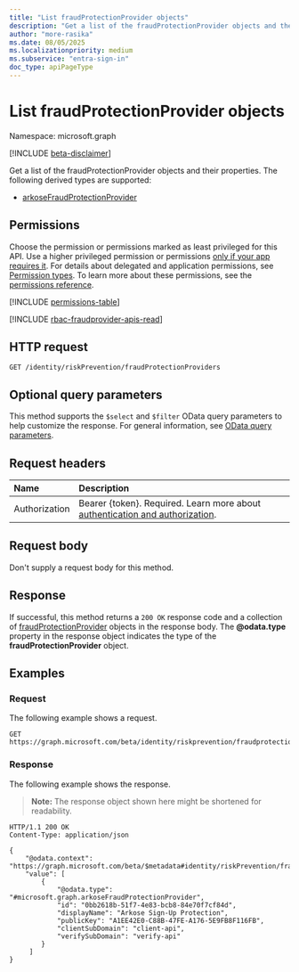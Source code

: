 ```yaml
---
title: "List fraudProtectionProvider objects"
description: "Get a list of the fraudProtectionProvider objects and their properties."
author: "more-rasika"
ms.date: 08/05/2025
ms.localizationpriority: medium
ms.subservice: "entra-sign-in"
doc_type: apiPageType
---
```


# List fraudProtectionProvider objects

Namespace: microsoft.graph

[!INCLUDE [beta-disclaimer](../../includes/beta-disclaimer.md)]

Get a list of the fraudProtectionProvider objects and their properties. The following derived types are supported:

- [arkoseFraudProtectionProvider](../resources/arkoseFraudProtectionProvider.md)

## Permissions

Choose the permission or permissions marked as least privileged for this API. Use a higher privileged permission or permissions [only if your app requires it](/graph/permissions-overview#best-practices-for-using-microsoft-graph-permissions). For details about delegated and application permissions, see [Permission types](/graph/permissions-overview#permission-types). To learn more about these permissions, see the [permissions reference](/graph/permissions-reference).

<!-- {
  "blockType": "permissions",
  "name": "riskpreventioncontainer-list-fraudprotectionproviders-permissions"
}
-->
[!INCLUDE [permissions-table](../includes/permissions/riskpreventioncontainer-list-fraudprotectionproviders-permissions.md)]

[!INCLUDE [rbac-fraudprovider-apis-read](../includes/rbac-for-apis/rbac-fraudprovider-apis-read.md)]

## HTTP request

<!-- {
  "blockType": "ignored"
}
-->
``` http
GET /identity/riskPrevention/fraudProtectionProviders
```

## Optional query parameters

This method supports the `$select` and `$filter` OData query parameters to help customize the response. For general information, see [OData query parameters](/graph/query-parameters).

## Request headers

|Name|Description|
|:---|:---|
|Authorization|Bearer {token}. Required. Learn more about [authentication and authorization](/graph/auth/auth-concepts).|

## Request body

Don't supply a request body for this method.

## Response

If successful, this method returns a `200 OK` response code and a collection of [fraudProtectionProvider](../resources/fraudprotectionprovider.md) objects in the response body. The **@odata.type** property in the response object indicates the type of the **fraudProtectionProvider** object.

## Examples

### Request

The following example shows a request.
<!-- {
  "blockType": "request",
  "name": "list_fraudprotectionprovider"
}
-->
``` http
GET https://graph.microsoft.com/beta/identity/riskprevention/fraudprotectionproviders
```


### Response

The following example shows the response.
>**Note:** The response object shown here might be shortened for readability.
<!-- {
  "blockType": "response",
  "truncated": true,
  "@odata.type": "microsoft.graph.fraudProtectionProvider"
}
-->
``` http
HTTP/1.1 200 OK
Content-Type: application/json

{
    "@odata.context": "https://graph.microsoft.com/beta/$metadata#identity/riskPrevention/fraudProtectionProviders",
    "value": [
        {
            "@odata.type": "#microsoft.graph.arkoseFraudProtectionProvider",
            "id": "0bb2618b-51f7-4e83-bcb8-84e70f7cf84d",
            "displayName": "Arkose Sign-Up Protection",
            "publicKey": "A1EE42E0-C88B-47FE-A176-5E9FB8F116FB",
            "clientSubDomain": "client-api",
            "verifySubDomain": "verify-api"
        }
     ]
}

```

